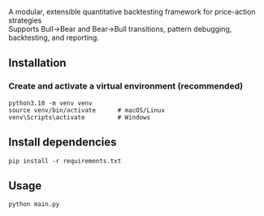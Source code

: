 A modular, extensible quantitative backtesting framework for price-action strategies  
Supports Bull→Bear and Bear→Bull transitions, pattern debugging, backtesting, and reporting.

## Installation
### Create and activate a virtual environment (recommended)
```
python3.10 -m venv venv
source venv/bin/activate      # macOS/Linux
venv\Scripts\activate         # Windows
```
## Install dependencies
```
pip install -r requirements.txt
```

## Usage
```
python main.py
```
